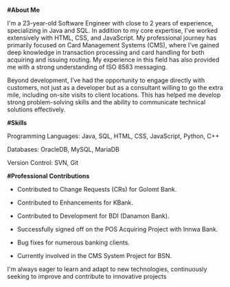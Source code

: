 **#About Me**

I'm a 23-year-old Software Engineer with close to 2 years of experience, specializing in Java and SQL. In addition to my core expertise, I've worked extensively with HTML, CSS, and JavaScript.
My professional journey has primarily focused on Card Management Systems (CMS), where I’ve gained deep knowledge in transaction processing and card handling for both acquiring and issuing routing.
My experience in this field has also provided me with a strong understanding of ISO 8583 messaging.

Beyond development, I’ve had the opportunity to engage directly with customers, not just as a developer but as a consultant willing to go the extra mile, including on-site visits to client locations.
This has helped me develop strong problem-solving skills and the ability to communicate technical solutions effectively.

**#Skills**

Programming Languages: Java, SQL, HTML, CSS, JavaScript, Python, C++

Databases: OracleDB, MySQL, MariaDB

Version Control: SVN, Git

**#Professional Contributions**

- Contributed to Change Requests (CRs) for Golomt Bank.

- Contributed to Enhancements for KBank.

- Contributed to Development for BDI (Danamon Bank).

- Successfully signed off on the POS Acquiring Project with Innwa Bank.

- Bug fixes for numerous banking clients.

- Currently involved in the CMS System Project for BSN.



I'm always eager to learn and adapt to new technologies, continuously seeking to improve and contribute to innovative projects
